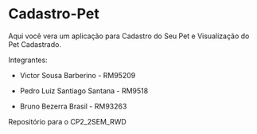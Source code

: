 # Cadastro-Pet

Aqui você vera um aplicação para Cadastro do Seu Pet e Visualização do Pet Cadastrado.

Integrantes:
- Victor Sousa Barberino - RM95209

- Pedro Luiz Santiago Santana - RM9518

- Bruno Bezerra Brasil - RM93263

Repositório para o CP2_2SEM_RWD
